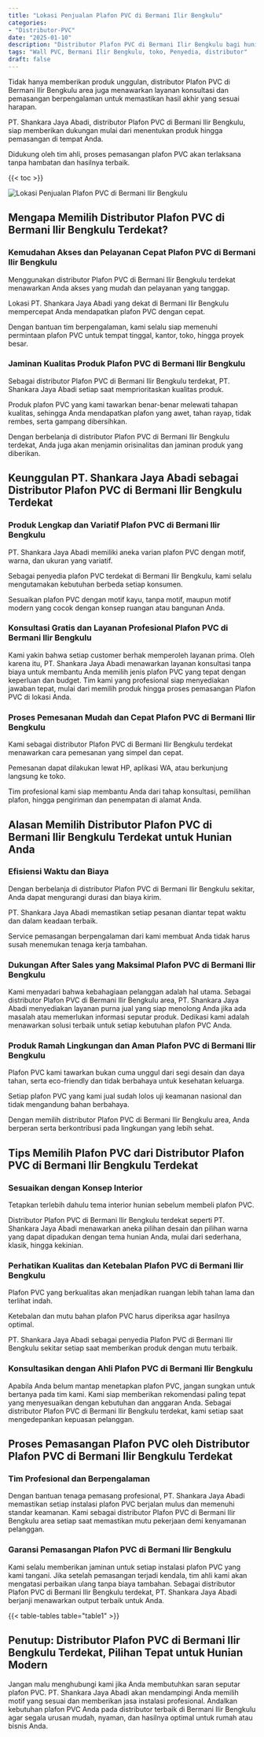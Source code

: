 ```yaml
---
title: "Lokasi Penjualan Plafon PVC di Bermani Ilir Bengkulu"
categories: 
- "Distributor-PVC"
date: "2025-01-10"
description: "Distributor Plafon PVC di Bermani Ilir Bengkulu bagi hunian, kantor, serta ritel. Material terbaik, variasi motif, variasi warna menarik, beserta servis instalasi oleh tim profesional serta jaminan resmi!|Layanan distribusi Plafon PVC di Bermani Ilir Bengkulu untuk keperluan rumah, office, atau gerai, dengan material berkualitas dan instalasi oleh teknisi berpengalaman serta garansi resmi.|Pilihan Plafon PVC di Bermani Ilir Bengkulu yang terbukti bagi tempat tinggal, office, serta gerai, dengan produk terbaik dan penempatan oleh tenaga ahli berpengalaman dan garansi resmi.|Penjualan Plafon PVC di Bermani Ilir Bengkulu bagi rumah, office, serta toko, beserta material terbaik dan pemasangan dikerjakan oleh teknisi berpengalaman, lengkap beserta garansi resmi.}"
tags: "Wall PVC, Bermani Ilir Bengkulu, toko, Penyedia, distributor"
draft: false
---
```


Tidak hanya memberikan produk unggulan, distributor Plafon PVC di Bermani Ilir Bengkulu area juga menawarkan layanan konsultasi dan pemasangan berpengalaman untuk memastikan hasil akhir yang sesuai harapan.

PT. Shankara Jaya Abadi, distributor Plafon PVC di Bermani Ilir Bengkulu, siap memberikan dukungan mulai dari menentukan produk hingga pemasangan di tempat Anda.

Didukung oleh tim ahli, proses pemasangan plafon PVC akan terlaksana tanpa hambatan dan hasilnya terbaik.

{{< toc >}}

![Lokasi Penjualan Plafon PVC di Bermani Ilir Bengkulu](/images/Distributor-PVC/Lokasi-Penjualan-Plafon-PVC-di-Bermani-Ilir-Bengkulu.png)


## Mengapa Memilih Distributor Plafon PVC di Bermani Ilir Bengkulu Terdekat?

### Kemudahan Akses dan Pelayanan Cepat Plafon PVC di Bermani Ilir Bengkulu

Menggunakan distributor Plafon PVC di Bermani Ilir Bengkulu terdekat menawarkan Anda akses yang mudah dan pelayanan yang tanggap.

Lokasi PT. Shankara Jaya Abadi yang dekat di Bermani Ilir Bengkulu mempercepat Anda mendapatkan plafon PVC dengan cepat.

Dengan bantuan tim berpengalaman, kami selalu siap memenuhi permintaan plafon PVC untuk tempat tinggal, kantor, toko, hingga proyek besar.

### Jaminan Kualitas Produk Plafon PVC di Bermani Ilir Bengkulu

Sebagai distributor Plafon PVC di Bermani Ilir Bengkulu terdekat, PT. Shankara Jaya Abadi setiap saat memprioritaskan kualitas produk.

Produk plafon PVC yang kami tawarkan benar-benar melewati tahapan kualitas, sehingga Anda mendapatkan plafon yang awet, tahan rayap, tidak rembes, serta gampang dibersihkan.

Dengan berbelanja di distributor Plafon PVC di Bermani Ilir Bengkulu terdekat, Anda juga akan menjamin orisinalitas dan jaminan produk yang diberikan.

## Keunggulan PT. Shankara Jaya Abadi sebagai Distributor Plafon PVC di Bermani Ilir Bengkulu Terdekat

### Produk Lengkap dan Variatif Plafon PVC di Bermani Ilir Bengkulu

PT. Shankara Jaya Abadi memiliki aneka varian plafon PVC dengan motif, warna, dan ukuran yang variatif.

Sebagai penyedia plafon PVC terdekat di Bermani Ilir Bengkulu, kami selalu mengutamakan kebutuhan berbeda setiap konsumen.

Sesuaikan plafon PVC dengan motif kayu, tanpa motif, maupun motif modern yang cocok dengan konsep ruangan atau bangunan Anda.

### Konsultasi Gratis dan Layanan Profesional Plafon PVC di Bermani Ilir Bengkulu

Kami yakin bahwa setiap customer berhak memperoleh layanan prima. Oleh karena itu, PT. Shankara Jaya Abadi menawarkan layanan konsultasi tanpa biaya untuk membantu Anda memilih jenis plafon PVC yang tepat dengan keperluan dan budget. Tim kami yang profesional siap menyediakan jawaban tepat, mulai dari memilih produk hingga proses pemasangan Plafon PVC di lokasi Anda.

### Proses Pemesanan Mudah dan Cepat Plafon PVC di Bermani Ilir Bengkulu

Kami sebagai distributor Plafon PVC di Bermani Ilir Bengkulu terdekat menawarkan cara pemesanan yang simpel dan cepat.

Pemesanan dapat dilakukan lewat HP, aplikasi WA, atau berkunjung langsung ke toko.

Tim profesional kami siap membantu Anda dari tahap konsultasi, pemilihan plafon, hingga pengiriman dan penempatan di alamat Anda.

## Alasan Memilih Distributor Plafon PVC di Bermani Ilir Bengkulu Terdekat untuk Hunian Anda

### Efisiensi Waktu dan Biaya

Dengan berbelanja di distributor Plafon PVC di Bermani Ilir Bengkulu sekitar, Anda dapat mengurangi durasi dan biaya kirim.

PT. Shankara Jaya Abadi memastikan setiap pesanan diantar tepat waktu dan dalam keadaan terbaik.

Service pemasangan berpengalaman dari kami membuat Anda tidak harus susah menemukan tenaga kerja tambahan.

### Dukungan After Sales yang Maksimal Plafon PVC di Bermani Ilir Bengkulu

Kami menyadari bahwa kebahagiaan pelanggan adalah hal utama. Sebagai distributor Plafon PVC di Bermani Ilir Bengkulu area, PT. Shankara Jaya Abadi menyediakan layanan purna jual yang siap menolong Anda jika ada masalah atau memerlukan informasi seputar produk. Dedikasi kami adalah menawarkan solusi terbaik untuk setiap kebutuhan plafon PVC Anda.

### Produk Ramah Lingkungan dan Aman Plafon PVC di Bermani Ilir Bengkulu

Plafon PVC kami tawarkan bukan cuma unggul dari segi desain dan daya tahan, serta eco-friendly dan tidak berbahaya untuk kesehatan keluarga.

Setiap plafon PVC yang kami jual sudah lolos uji keamanan nasional dan tidak mengandung bahan berbahaya.

Dengan memilih distributor Plafon PVC di Bermani Ilir Bengkulu area, Anda berperan serta berkontribusi pada lingkungan yang lebih sehat.

## Tips Memilih Plafon PVC dari Distributor Plafon PVC di Bermani Ilir Bengkulu Terdekat

### Sesuaikan dengan Konsep Interior

Tetapkan terlebih dahulu tema interior hunian sebelum membeli plafon PVC.

Distributor Plafon PVC di Bermani Ilir Bengkulu terdekat seperti PT. Shankara Jaya Abadi menawarkan aneka pilihan desain dan pilihan warna yang dapat dipadukan dengan tema hunian Anda, mulai dari sederhana, klasik, hingga kekinian.

### Perhatikan Kualitas dan Ketebalan Plafon PVC di Bermani Ilir Bengkulu

Plafon PVC yang berkualitas akan menjadikan ruangan lebih tahan lama dan terlihat indah.

Ketebalan dan mutu bahan plafon PVC harus diperiksa agar hasilnya optimal.

PT. Shankara Jaya Abadi sebagai penyedia Plafon PVC di Bermani Ilir Bengkulu sekitar setiap saat memberikan produk dengan mutu terbaik.

### Konsultasikan dengan Ahli Plafon PVC di Bermani Ilir Bengkulu

Apabila Anda belum mantap menetapkan plafon PVC, jangan sungkan untuk bertanya pada tim kami. Kami siap memberikan rekomendasi paling tepat yang menyesuaikan dengan kebutuhan dan anggaran Anda. Sebagai distributor Plafon PVC di Bermani Ilir Bengkulu terdekat, kami setiap saat mengedepankan kepuasan pelanggan.

## Proses Pemasangan Plafon PVC oleh Distributor Plafon PVC di Bermani Ilir Bengkulu Terdekat

### Tim Profesional dan Berpengalaman

Dengan bantuan tenaga pemasang profesional, PT. Shankara Jaya Abadi memastikan setiap instalasi plafon PVC berjalan mulus dan memenuhi standar keamanan. Kami sebagai distributor Plafon PVC di Bermani Ilir Bengkulu area setiap saat memastikan mutu pekerjaan demi kenyamanan pelanggan.

### Garansi Pemasangan Plafon PVC di Bermani Ilir Bengkulu

Kami selalu memberikan jaminan untuk setiap instalasi plafon PVC yang kami tangani. Jika setelah pemasangan terjadi kendala, tim ahli kami akan mengatasi perbaikan ulang tanpa biaya tambahan. Sebagai distributor Plafon PVC di Bermani Ilir Bengkulu terdekat, PT. Shankara Jaya Abadi berjanji menawarkan output terbaik untuk Anda.

{{< table-tables table="table1" >}}

## Penutup: Distributor Plafon PVC di Bermani Ilir Bengkulu Terdekat, Pilihan Tepat untuk Hunian Modern

Jangan malu menghubungi kami jika Anda membutuhkan saran seputar plafon PVC. PT. Shankara Jaya Abadi akan mendampingi Anda memilih motif yang sesuai dan memberikan jasa instalasi profesional. Andalkan kebutuhan plafon PVC Anda pada distributor terbaik di Bermani Ilir Bengkulu agar segala urusan mudah, nyaman, dan hasilnya optimal untuk rumah atau bisnis Anda.